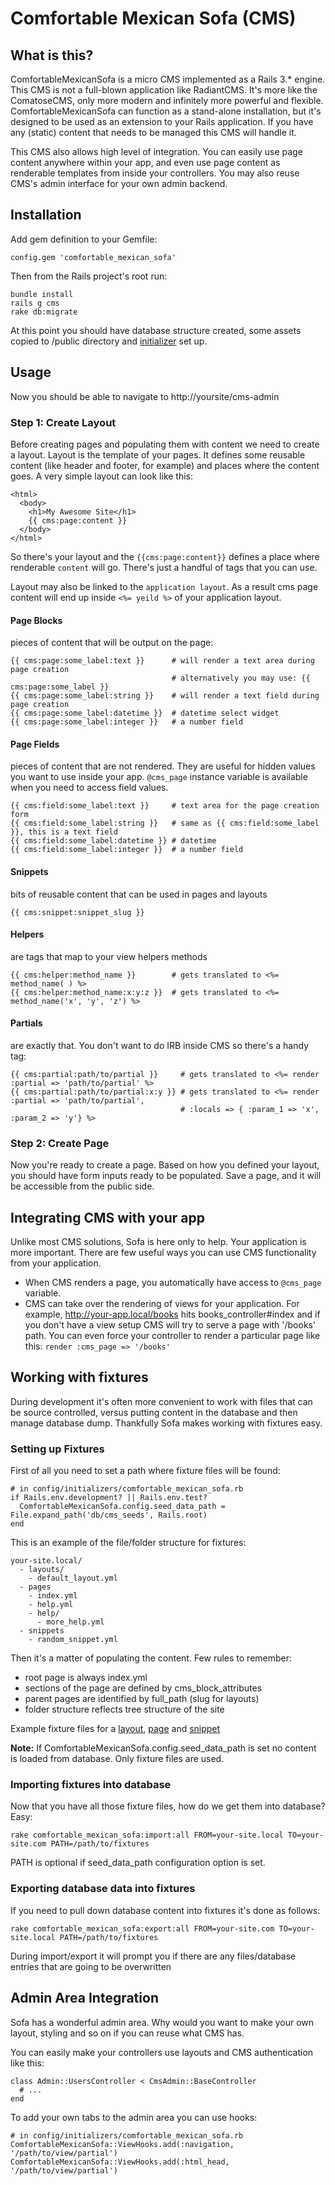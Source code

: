 Comfortable Mexican Sofa (CMS)
==============================

What is this?
-------------
ComfortableMexicanSofa is a micro CMS implemented as a Rails 3.* engine. This CMS is not a full-blown application like RadiantCMS. It's more like the ComatoseCMS, only more modern and infinitely more powerful and flexible. ComfortableMexicanSofa can function as a stand-alone installation, but it's designed to be used as an extension to your Rails application. If you have any (static) content that needs to be managed this CMS will handle it. 

This CMS also allows high level of integration. You can easily use page content anywhere within your app, and even use page content as renderable templates from inside your controllers. You may also reuse CMS's admin interface for your own admin backend.

Installation
------------
Add gem definition to your Gemfile:
    
    config.gem 'comfortable_mexican_sofa'
    
Then from the Rails project's root run:
    
    bundle install
    rails g cms
    rake db:migrate
    
At this point you should have database structure created, some assets copied to /public directory and [initializer](https://github.com/twg/comfortable-mexican-sofa/blob/master/config/initializers/comfortable_mexican_sofa.rb) set up.
    
Usage
-----
Now you should be able to navigate to http://yoursite/cms-admin

### Step 1: Create Layout
Before creating pages and populating them with content we need to create a layout. Layout is the template of your pages. It defines some reusable content (like header and footer, for example) and places where the content goes. A very simple layout can look like this:

    <html>
      <body>
        <h1>My Awesome Site</h1>
        {{ cms:page:content }}
      </body>
    </html>
    
So there's your layout and the `{{cms:page:content}}` defines a place where renderable `content` will go. There's just a handful of tags that you can use.

Layout may also be linked to the `application layout`. As a result cms page content will end up inside `<%= yeild %>` of your application layout.

#### Page Blocks
pieces of content that will be output on the page:
    
    {{ cms:page:some_label:text }}      # will render a text area during page creation
                                        # alternatively you may use: {{ cms:page:some_label }}
    {{ cms:page:some_label:string }}    # will render a text field during page creation
    {{ cms:page:some_label:datetime }}  # datetime select widget
    {{ cms:page:some_label:integer }}   # a number field

#### Page Fields
pieces of content that are not rendered. They are useful for hidden values you want to use inside your app. `@cms_page` instance variable is available when you need to access field values.

    {{ cms:field:some_label:text }}     # text area for the page creation form
    {{ cms:field:some_label:string }}   # same as {{ cms:field:some_label }}, this is a text field
    {{ cms:field:some_label:datetime }} # datetime
    {{ cms:field:some_label:integer }}  # a number field

#### Snippets
bits of reusable content that can be used in pages and layouts
    
    {{ cms:snippet:snippet_slug }}
    
#### Helpers
are tags that map to your view helpers methods
    
    {{ cms:helper:method_name }}        # gets translated to <%= method_name( ) %>
    {{ cms:helper:method_name:x:y:z }}  # gets translated to <%= method_name('x', 'y', 'z') %>
    
#### Partials
are exactly that. You don't want to do IRB inside CMS so there's a handy tag:
    
    {{ cms:partial:path/to/partial }}     # gets translated to <%= render :partial => 'path/to/partial' %>
    {{ cms:partial:path/to/partial:x:y }} # gets translated to <%= render :partial => 'path/to/partial', 
                                          # :locals => { :param_1 => 'x', :param_2 => 'y'} %>

### Step 2: Create Page
Now you're ready to create a page. Based on how you defined your layout, you should have form inputs ready to be populated.
Save a page, and it will be accessible from the public side.

Integrating CMS with your app
-----------------------------
Unlike most CMS solutions, Sofa is here only to help. Your application is more important. There are few useful ways you can use CMS functionality from your application.

* When CMS renders a page, you automatically have access to `@cms_page` variable.
* CMS can take over the rendering of views for your application. For example, http://your-app.local/books hits books\_controller#index and if you don't have a view setup CMS will try to serve a page with '/books' path. You can even force your controller to render a particular page like this: `render :cms_page => '/books'`

Working with fixtures
---------------------
During development it's often more convenient to work with files that can be source controlled, versus putting content in the database and then manage database dump. Thankfully Sofa makes working with fixtures easy.

### Setting up Fixtures
First of all you need to set a path where fixture files will be found:
    
    # in config/initializers/comfortable_mexican_sofa.rb
    if Rails.env.development? || Rails.env.test?
      ComfortableMexicanSofa.config.seed_data_path = File.expand_path('db/cms_seeds', Rails.root)
    end
    
This is an example of the file/folder structure for fixtures:
    
    your-site.local/
      - layouts/
        - default_layout.yml
      - pages
        - index.yml
        - help.yml
        - help/
          - more_help.yml
      - snippets
        - random_snippet.yml
    
Then it's a matter of populating the content. Few rules to remember:
  
- root page is always index.yml
- sections of the page are defined by cms\_block\_attributes
- parent pages are identified by full_path (slug for layouts)
- folder structure reflects tree structure of the site

Example fixture files for a [layout](https://github.com/twg/comfortable-mexican-sofa/blob/master/test/cms_seeds/test.host/layouts/nested.yml), [page](https://github.com/twg/comfortable-mexican-sofa/blob/master/test/cms_seeds/test.host/pages/child/subchild.yml) and [snippet](https://github.com/twg/comfortable-mexican-sofa/blob/master/test/cms_seeds/test.host/snippets/default.yml)

**Note:** If ComfortableMexicanSofa.config.seed\_data\_path is set no content is loaded from database. Only fixture files are used.

### Importing fixtures into database
Now that you have all those fixture files, how do we get them into database? Easy:

    rake comfortable_mexican_sofa:import:all FROM=your-site.local TO=your-site.com PATH=/path/to/fixtures
    
PATH is optional if seed\_data\_path configuration option is set.

### Exporting database data into fixtures
If you need to pull down database content into fixtures it's done as follows:
    
    rake comfortable_mexican_sofa:export:all FROM=your-site.com TO=your-site.local PATH=/path/to/fixtures
    
During import/export it will prompt you if there are any files/database entries that are going to be overwritten

Admin Area Integration
----------------------
Sofa has a wonderful admin area. Why would you want to make your own layout, styling and so on if you can reuse what CMS has. 

You can easily make your controllers use layouts and CMS authentication like this:

    class Admin::UsersController < CmsAdmin::BaseController
      # ...
    end
    
To add your own tabs to the admin area you can use hooks:
    
    # in config/initializers/comfortable_mexican_sofa.rb
    ComfortableMexicanSofa::ViewHooks.add(:navigation, '/path/to/view/partial')
    ComfortableMexicanSofa::ViewHooks.add(:html_head, '/path/to/view/partial')
